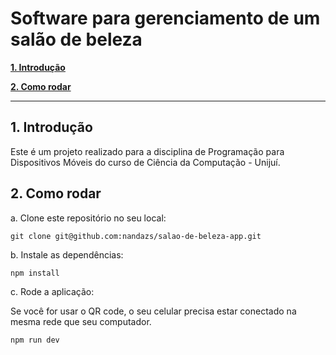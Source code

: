 # Software para gerenciamento de um salão de beleza

[**1. Introdução**](#introducao)

[**2. Como rodar**](#como-rodar)

---

<a name="#introducao"></a>

## 1. Introdução

Este é um projeto realizado para a disciplina de Programação para Dispositivos Móveis do curso de Ciência da Computação - Unijuí.

<a name="#como-rodar"></a>

## 2. Como rodar

a. Clone este repositório no seu local:

```
git clone git@github.com:nandazs/salao-de-beleza-app.git
```

b. Instale as dependências:

```
npm install
```

c. Rode a aplicação:

Se você for usar o QR code, o seu celular precisa estar conectado na mesma rede que seu computador.

```
npm run dev
```
